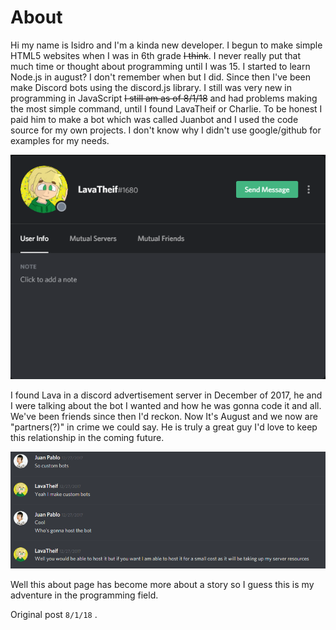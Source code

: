 # About

Hi my name is Isidro and I'm a kinda new developer. I begun to make simple HTML5 websites when I was in 6th grade ~~I think~~. I never really put that much time or thought about programming until I was 15. I started to learn Node.js in august? I don't remember when but I did. Since then I've been make Discord bots using the discord.js library. I still was very new in programming in JavaScript ~~I still am as of 8/1/18~~ and had problems making the most simple command, until I found LavaTheif or Charlie. To be honest I paid him to make a bot which was called Juanbot and I used the code source for my own projects. I don't know why I didn't use google/github for examples for my needs. 

![This is LavaTheif&apos;s or Charlie&apos;s Discord.](.gitbook/assets/charlie.png)

  
I found Lava in a discord advertisement server in December of 2017, he and I were talking about the bot I wanted and how he was gonna code it and all. We've been friends since then I'd reckon. Now It's August and we now are "partners\(?\)" in crime we could say. He is truly a great guy I'd love to keep this relationship in the coming future.

![The first couple DMs we had back in 2017.](.gitbook/assets/dm.png)

  
Well this about page has become more about a story so I guess this is my adventure in the programming field.

Original post `8/1/18` .

